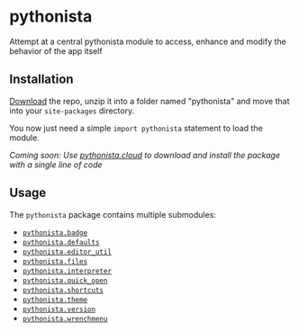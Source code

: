 # pythonista

Attempt at a central pythonista module to access, enhance and modify the behavior of the app itself


## Installation

[Download](https://github.com/lukaskollmer/pythonista/archive/master.zip) the repo, unzip it into a folder named "pythonista" and move that into your `site-packages` directory.

You now just need a simple `import pythonista` statement to load the module.

*Coming soon: Use [pythonista.cloud](https://pythonista.cloud) to download and install the package with a single line of code*


## Usage

The `pythonista` package contains multiple submodules:
- [`pythonista.badge`](https://github.com/lukaskollmer/pythonista/blob/master/badge.py)
- [`pythonista.defaults`](https://github.com/lukaskollmer/pythonista/blob/master/defaults.py)
- [`pythonista.editor_util`](https://github.com/lukaskollmer/pythonista/blob/master/editor_util.py)
- [`pythonista.files`](https://github.com/lukaskollmer/pythonista/blob/master/files.py)
- [`pythonista.interpreter`](https://github.com/lukaskollmer/pythonista/blob/master/interpreter.py)
- [`pythonista.quick_open`](https://github.com/lukaskollmer/pythonista/blob/master/quick_open.py)
- [`pythonista.shortcuts`](https://github.com/lukaskollmer/pythonista/blob/master/shortcuts.py)
- [`pythonista.theme`](https://github.com/lukaskollmer/pythonista/blob/master/theme.py)
- [`pythonista.version`](https://github.com/lukaskollmer/pythonista/blob/master/version.py)
- [`pythonista.wrenchmenu`](https://github.com/lukaskollmer/pythonista/blob/master/wrenchmenu.py)